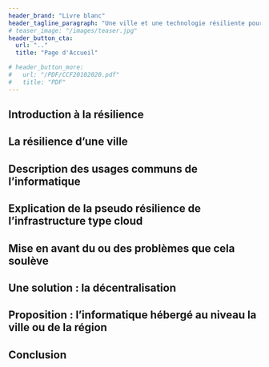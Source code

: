 ```yaml
---
header_brand: "Livre blanc"
header_tagline_paragraph: "Une ville et une technologie résiliente pour un avenir durable au service de tous."
# teaser_image: "/images/teaser.jpg"
header_button_cta:
  url: ".."
  title: "Page d'Accueil"

# header_button_more:
#   url: "/PDF/CCF20102020.pdf"
#   title: "PDF"
---
```


## Introduction à la résilience


## La résilience d’une ville


## Description des usages communs de l’informatique


## Explication de la pseudo résilience de l’infrastructure type cloud


## Mise en avant du ou des problèmes que cela soulève


## Une solution : la décentralisation


## Proposition : l’informatique hébergé au niveau la ville ou de la région


## Conclusion

